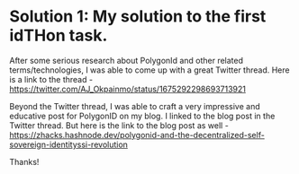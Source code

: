 # Solution 1: My solution to the first idTHon task.

After some serious research about PolygonId and other related terms/technologies, I was able to come up with a great Twitter thread.
Here is a link to the thread - https://twitter.com/AJ_Okpainmo/status/1675292298693713921

Beyond the Twitter thread, I was able to craft a very impressive and educative post for PolygonID on my blog. I linked to the blog post in the Twitter thread.
But here is the link to the blog post as well - https://zhacks.hashnode.dev/polygonid-and-the-decentralized-self-sovereign-identityssi-revolution

Thanks!
